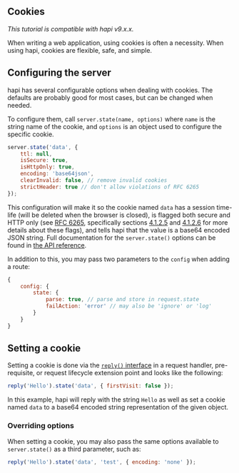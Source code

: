 ## Cookies

_This tutorial is compatible with hapi v9.x.x._

When writing a web application, using cookies is often a necessity. When using hapi, cookies are flexible, safe, and simple.

## Configuring the server

hapi has several configurable options when dealing with cookies. The defaults are probably good for most cases, but can be changed when needed.

To configure them, call `server.state(name, options)` where `name` is the string name of the cookie, and `options` is an object used to configure the specific cookie.

```javascript
server.state('data', {
    ttl: null,
    isSecure: true,
    isHttpOnly: true,
    encoding: 'base64json',
    clearInvalid: false, // remove invalid cookies
    strictHeader: true // don't allow violations of RFC 6265
});
```

This configuration will make it so the cookie named `data` has a session time-life (will be deleted when the browser is closed), is flagged both secure and HTTP only (see [RFC 6265](http://tools.ietf.org/html/rfc6265), specifically sections [4.1.2.5](http://tools.ietf.org/html/rfc6265#section-4.1.2.5) and [4.1.2.6](http://tools.ietf.org/html/rfc6265#section-4.1.2.6) for more details about these flags), and tells hapi that the value is a base64 encoded JSON string. Full documentation for the `server.state()` options can be found in [the API reference](/api#serverstatename-options).

In addition to this, you may pass two parameters to the `config` when adding a route:

```javascript
{
    config: {
        state: {
            parse: true, // parse and store in request.state
            failAction: 'error' // may also be 'ignore' or 'log'
        }
    }
}
```

## Setting a cookie

Setting a cookie is done via the [`reply()` interface](/api#reply-interface) in a request handler, pre-requisite, or request lifecycle extension point and looks like the following:

```javascript
reply('Hello').state('data', { firstVisit: false });
```

In this example, hapi will reply with the string `Hello` as well as set a cookie named `data` to a base64 encoded string representation of the given object.

### Overriding options

When setting a cookie, you may also pass the same options available to `server.state()` as a third parameter, such as:

```javascript
reply('Hello').state('data', 'test', { encoding: 'none' });
```

